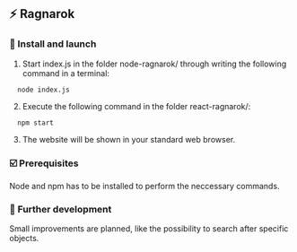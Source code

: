 ## :zap: Ragnarok

### :seedling: Install and launch
1. Start index.js in the folder node-ragnarok/ through writing the following command in a terminal:
```
  node index.js
```
2. Execute the following command in the folder react-ragnarok/:
```
  npm start
```
3. The website will be shown in your standard web browser.

### :ballot_box_with_check: Prerequisites
Node and npm has to be installed to perform the neccessary commands.

### :triangular_flag_on_post: Further development
Small improvements are planned, like the possibility to search after specific objects.
